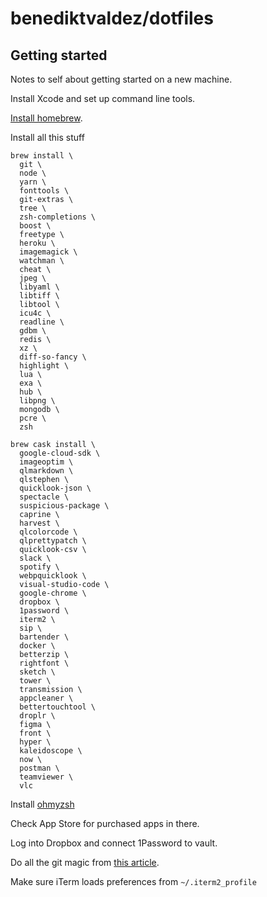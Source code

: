 # benediktvaldez/dotfiles

## Getting started

Notes to self about getting started on a new machine.

Install Xcode and set up command line tools.

[Install homebrew](https://brew.sh).

Install all this stuff

```shell
brew install \
  git \
  node \
  yarn \
  fonttools \
  git-extras \
  tree \
  zsh-completions \
  boost \
  freetype \
  heroku \
  imagemagick \
  watchman \
  cheat \
  jpeg \
  libyaml \
  libtiff \
  libtool \
  icu4c \
  readline \
  gdbm \
  redis \
  xz \
  diff-so-fancy \
  highlight \
  lua \
  exa \
  hub \
  libpng \
  mongodb \
  pcre \
  zsh

brew cask install \
  google-cloud-sdk \
  imageoptim \
  qlmarkdown \
  qlstephen \
  quicklook-json \
  spectacle \
  suspicious-package \
  caprine \
  harvest \
  qlcolorcode \
  qlprettypatch \
  quicklook-csv \
  slack \
  spotify \
  webpquicklook \
  visual-studio-code \
  google-chrome \
  dropbox \
  1password \
  iterm2 \
  sip \
  bartender \
  docker \
  betterzip \
  rightfont \
  sketch \
  tower \
  transmission \
  appcleaner \
  bettertouchtool \
  droplr \
  figma \
  front \
  hyper \
  kaleidoscope \
  now \
  postman \
  teamviewer \
  vlc
```

Install [ohmyzsh](https://github.com/robbyrussell/oh-my-zsh#basic-installation)

Check App Store for purchased apps in there.

Log into Dropbox and connect 1Password to vault.

Do all the git magic from [this article]().

Make sure iTerm loads preferences from `~/.iterm2_profile`

[this article]: https://developer.atlassian.com/blog/2016/02/best-way-to-store-dotfiles-git-bare-repo/
